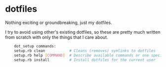 dotfiles
========

Nothing exciting or groundbreaking, just my dotfiles.

I try to avoid using other's existing dotfiles, so these are pretty much written from scratch with only the things that I care about.


```bash
    dot_setup commands:
    setup.rb clean           # Cleans (removes) symlinks to dotfiles
    setup.rb help [COMMAND]  # Describe available commands or one specific command
    setup.rb install         # Install dotfiles for the current user
```
